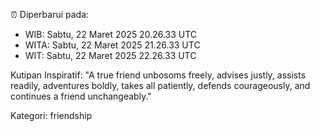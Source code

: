 ⏰ Diperbarui pada:
- WIB: Sabtu, 22 Maret 2025 20.26.33 UTC
- WITA: Sabtu, 22 Maret 2025 21.26.33 UTC
- WIT: Sabtu, 22 Maret 2025 22.26.33 UTC

Kutipan Inspiratif:
"A true friend unbosoms freely, advises justly, assists readily, adventures boldly, takes all patiently, defends courageously, and continues a friend unchangeably."


Kategori: friendship

